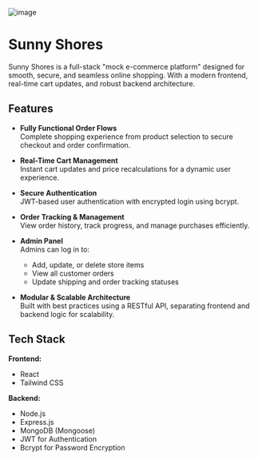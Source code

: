 ![image](https://github.com/user-attachments/assets/e32d942d-4844-409c-8292-a792b7227d5f)

# Sunny Shores

Sunny Shores is a full-stack "mock e-commerce platform" designed for smooth, secure, and seamless online shopping. With a modern frontend, real-time cart updates, and robust backend architecture.

## Features

- **Fully Functional Order Flows**  
  Complete shopping experience from product selection to secure checkout and order confirmation.

- **Real-Time Cart Management**  
  Instant cart updates and price recalculations for a dynamic user experience.

- **Secure Authentication**  
  JWT-based user authentication with encrypted login using bcrypt.

- **Order Tracking & Management**  
  View order history, track progress, and manage purchases efficiently.

- **Admin Panel**  
  Admins can log in to:
  - Add, update, or delete store items
  - View all customer orders
  - Update shipping and order tracking statuses

- **Modular & Scalable Architecture**  
  Built with best practices using a RESTful API, separating frontend and backend logic for scalability.

## Tech Stack

**Frontend:**
- React
- Tailwind CSS

**Backend:**
- Node.js
- Express.js
- MongoDB (Mongoose)
- JWT for Authentication
- Bcrypt for Password Encryption
